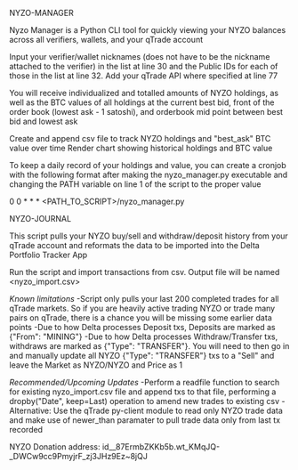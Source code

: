 NYZO-MANAGER

Nyzo Manager is a Python CLI tool for quickly viewing your NYZO balances across all verifiers, wallets, and your qTrade account

Input your verifier/wallet nicknames (does not have to be the nickname attached to the verifier) in the list at line 30 and the Public IDs for each of those in the list at line 32. Add your qTrade API where specified at line 77

You will receive individualized and totalled amounts of NYZO holdings, as well as the BTC values of all holdings at the current best bid, front of the order book (lowest ask - 1 satoshi), and orderbook mid point between best bid and lowest ask

Create and append csv file to track NYZO holdings and "best_ask" BTC value over time
Render chart showing historical holdings and BTC value


To keep a daily record of your holdings and value, you can create a cronjob with the following format after making the nyzo_manager.py executable and changing the PATH variable on line 1 of the script to the proper value

0 0 * * * <PATH_TO_SCRIPT>/nyzo_manager.py


NYZO-JOURNAL

This script pulls your NYZO buy/sell and withdraw/deposit history from your qTrade account and reformats the data to be imported into the Delta Portfolio Tracker App

Run the script and import transactions from csv. Output file will be named <nyzo_import.csv>

*Known limitations*
-Script only pulls your last 200 completed trades for all qTrade markets. So if you are heavily active trading NYZO or trade many pairs on qTrade, there is a chance you will be missing some earlier data points
-Due to how Delta processes Deposit txs, Deposits are marked as {"From": "MINING"}
-Due to how Delta processes Withdraw/Transfer txs, withdraws are marked as {"Type": "TRANSFER"}. You will need to then go in and manually update all NYZO {"Type": "TRANSFER"} txs to a "Sell" and leave the Market as NYZO/NYZO and Price as 1

*Recommended/Upcoming Updates*
-Perform a readfile function to search for existing nyzo_import.csv file and append txs to that file, performing a dropby("Date", keep=Last) operation to amend new trades to existing csv
-Alternative: Use the qTrade py-client module to read only NYZO trade data and make use of newer_than paramater to pull trade data only from last tx recorded


NYZO Donation address: id__87ErmbZKKb5b.wt_KMqJQ-_DWCw9cc9PmyjrF_zj3JHz9Ez~8jQJ
